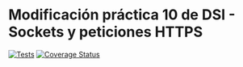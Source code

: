 # Modificación práctica 10 de DSI - Sockets y peticiones HTTPS

[![Tests](https://github.com/alu0101021768/dsi-mod-sockets-https/actions/workflows/tests.yml/badge.svg)](https://github.com/alu0101021768/dsi-mod-sockets-https/actions/workflows/tests.yml)
[![Coverage Status](https://coveralls.io/repos/github/alu0101021768/dsi-mod-sockets-https/badge.svg?branch=main)](https://coveralls.io/github/alu0101021768/dsi-mod-sockets-https?branch=main)
